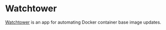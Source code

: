 # Watchtower

[Watchtower](https://github.com/containrrr/watchtower) is an app for automating Docker container base image updates.
